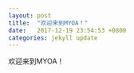 ```yaml
---
layout: post
title:  "欢迎来到MYOA！"
date:   2017-12-19 23:54:53 +0800
categories: jekyll update
---
```

欢迎来到MYOA！

